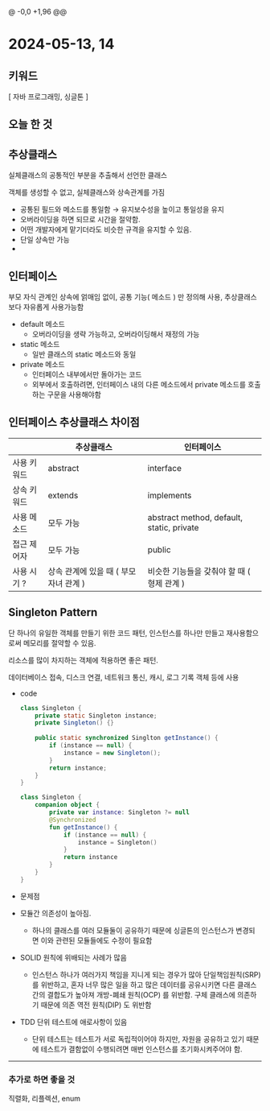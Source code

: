 @ -0,0 +1,96 @@
# 2024-05-13, 14

## 키워드


[  자바 프로그래밍, 싱글톤 ]

## 오늘 한 것

## 추상클래스
    
실체클래스의 공통적인 부분을 추출해서 선언한 클래스

객체를 생성할 수 없고, 실체클래스와 상속관계를 가짐

- 공통된 필드와 메소드를 통일함 → 유지보수성을 높이고 통일성을 유지
- 오버라이딩을 하면 되므로 시간을 절약함.
- 어떤 개발자에게 맡기더라도 비슷한 규격을 유지할 수 있음.
- 단일 상속만 가능
- 
## 인터페이스

부모 자식 관계인 상속에 얽매임 없이, 공통 기능( 메소드 ) 만 정의해 사용, 추상클래스보다 자유롭게 사용가능함

- default 메소드
    - 오버라이딩을 생략 가능하고, 오버라이딩해서 재정의 가능
- static 메소드
    - 일반 클래스의 static 메소드와 동일
- private 메소드
    - 인터페이스 내부에서만 돌아가는 코드
    - 외부에서 호출하려면, 인터페이스 내의 다른 메소드에서 private 메소드를 호출하는 구문을 사용해야함
    
## 인터페이스 추상클래스 차이점


|  | 추상클래스 | 인터페이스 |
| --- | --- | --- |
| 사용 키워드 | abstract | interface |
| 상속 키워드 | extends | implements |
| 사용 메소드 | 모두 가능 | abstract method, default, static, private |
| 접근 제어자 | 모두 가능 | public |
| 사용 시기 ? | 상속 관계에 있을 때 ( 부모 자녀 관계 ) | 비슷한 기능들을 갖춰야 할 때 ( 형제 관계 ) |

## Singleton Pattern

단 하나의 유일한 객체를 만들기 위한 코드 패턴, 인스턴스를 하나만 만들고 재사용함으로써 메모리를 절약할 수 있음.

리소스를 많이 차지하는 객체에 적용하면 좋은 패턴.

데이터베이스 접속, 디스크 연결, 네트워크 통신, 캐시, 로그 기록 객체 등에 사용

- code
    
    ```java
    class Singleton {
        private static Singleton instance;
        private Singleton() {}
        
        public static synchronized Singlton getInstance() {
            if (instance == null) {
                instance = new Singleton();
            }
            return instance;
        }
    }
    ```
    
    ```kotlin
    class Singleton {
        companion object {
            private var instance: Singleton ?= null
            @Synchronized
            fun getInstance() {
                if (instance == null) {
                    instance = Singleton()
                }
                return instance
            }
        }
    }
    ```
    
- 문제점
- 모듈간 의존성이 높아짐.
    - 하나의 클래스를 여러 모듈둘이 공유하기 때문에 싱글톤의 인스턴스가 변경되면 이와 관련된 모듈들에도 수정이 필요함
- SOLID 원칙에 위배되는 사례가 많음
    - 인스턴스 하나가 여러가지 책임을 지니게 되는 경우가 많아 단일책임원칙(SRP)를 위반하고, 혼자 너무 많은 일을 하고 많은 데이터를 공유시키면 다른 클래스 간의 결합도가 높아져 개방-폐쇄 원칙(OCP) 를 위반함. 구체 클래스에 의존하기 때문에 의존 역전 원칙(DIP) 도 위반함
- TDD 단위 테스트에 애로사항이 있음
    - 단위 테스트는 테스트가 서로 독립적이어야 하지만, 자원을 공유하고 있기 때문에 테스트가 결함없이 수행되려면 매번 인스턴스를 초기화시켜주어야 함.


---

### 추가로 하면 좋을 것

직렬화, 리플렉션, enum